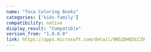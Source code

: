 ```yaml
---
name: "Toca Coloring Books"
categories: ['kids-family']
compatibility: native
display_result: "Compatible"
version_from: "1.0.0.0"
link: https://apps.microsoft.com/detail/9N52DHQ3CCZV
---
```

